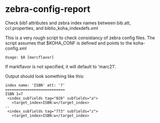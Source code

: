 # zebra-config-report
Check bib1 attributes and zebra index names between bib.att, ccl.properties, and biblio_koha_indexdefs.xml

This is a very rough script to check consistancy of zebra config files.
The script assumes that $KOHA_CONF is defined and points to the koha-config.xml

    Usage: $0 [marcflavor]

If markflavor is not specified, it will default to 'marc21'. 

Output should look something like this:

    index name: 'ISBN' att: '7'
    ===========================
    ISBN 1=7
     <index_subfields tag="020" subfields="a">
       <target_index>ISBN:w</target_index>
    --
     <index_subfields tag="773" subfields="z">
       <target_index>ISBN:w</target_index>

